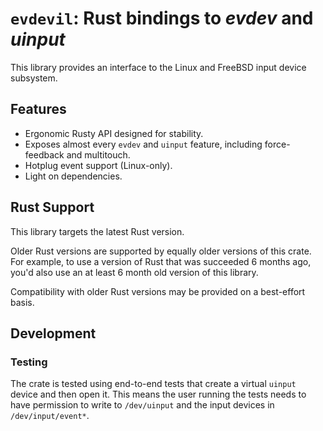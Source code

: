 # `evdevil`: Rust bindings to *evdev* and *uinput*

This library provides an interface to the Linux and FreeBSD input device subsystem.

## Features

- Ergonomic Rusty API designed for stability.
- Exposes almost every `evdev` and `uinput` feature, including force-feedback and multitouch.
- Hotplug event support (Linux-only).
- Light on dependencies.

## Rust Support

This library targets the latest Rust version.

Older Rust versions are supported by equally older versions of this crate. For example, to use a
version of Rust that was succeeded 6 months ago, you'd also use an at least 6 month old version of
this library.

Compatibility with older Rust versions may be provided on a best-effort basis.

## Development

### Testing

The crate is tested using end-to-end tests that create a virtual `uinput` device and then open it.
This means the user running the tests needs to have permission to write to `/dev/uinput` and the input devices in `/dev/input/event*`.
